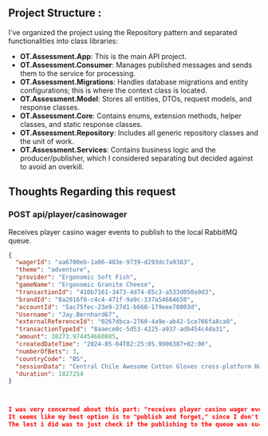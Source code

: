 ## Project Structure :

I've organized the  project using the Repository pattern and separated functionalities into class libraries:

- **OT.Assessment.App**: This is the main API project.
- **OT.Assessment.Consumer**: Manages published messages and sends them to the service for processing.
- **OT.Assessment.Migrations**: Handles database migrations and entity configurations; this is where the context class is located.
- **OT.Assessment.Model**: Stores all entities, DTOs, request models, and response classes.
- **OT.Assessment.Core**: Contains enums, extension methods, helper classes, and static response classes.
- **OT.Assessment.Repository**: Includes all generic repository classes and the unit of work.
- **OT.Assessment.Services**: Contains business logic and the producer/publisher, which I considered separating but decided against to avoid an overkill.


## Thoughts Regarding this request

### POST api/player/casinowager
Receives player casino wager events to publish to the local RabbitMQ queue.

```json
{
  "wagerId": "aa6700eb-1a06-483e-9739-d293dc7a9383",
  "theme": "adventure",
  "provider": "Ergonomic Soft Fish",
  "gameName": "Ergonomic Granite Cheese",
  "transactionId": "410b7161-3473-4d74-85c3-a533d050a9d3",
  "brandId": "8a2016f8-c4c4-471f-9a9c-337a54664650",
  "accountId": "5ac75fec-23e9-27d1-b660-179eee70003d",
  "Username": "Jay.Bernhard67",
  "externalReferenceId": "0267dbca-2760-4a9e-ab42-5ce766fa8ca0",
  "transactionTypeId": "8aaece0c-5d53-4225-a937-adb454c4da31",
  "amount": 38273.974454660885,
  "createdDateTime": "2024-05-04T02:25:05.9906387+02:00",
  "numberOfBets": 3,
  "countryCode": "BS",
  "sessionData": "Central Chile Awesome Cotton Gloves cross-platform Handmade Rubber Shoes portals leading-edge Coordinator Data Producer end-to-end encoding Gorgeous Clothing View Health, Outdoors & Music embrace Metrics Facilitator morph",
  "duration": 1827254
}



I was very concerned about this part: "receives player casino wager events to publish to the local RabbitMQ queue." Should I just publish and move on? How can I notify the requester about the status of their request?
It seems like my best option is to "publish and forget," since I don't want the requester to have to wait for RabbitMQ to finish processing.
The lest i did was to just check if the publishing to the queue was successful and return an appropriate response. However, this might be misleading, as the publish can succeed, but issues could still arise later, such as validation errors or unexpected problems during SQL operations.
